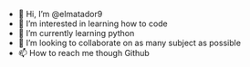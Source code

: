 - 👋 Hi, I’m @elmatador9
- 👀 I’m interested in learning how to code
- 🌱 I’m currently learning python
- 💞️ I’m looking to collaborate on as many subject as possible
- 📫 How to reach me though Github

<!---
elmatador9/elmatador9 is a ✨ special ✨ repository because its `README.md` (this file) appears on your GitHub profile.
You can click the Preview link to take a look at your changes.
--->
